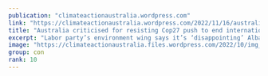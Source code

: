 ```yaml
---
publication: "climateactionaustralia.wordpress.com"
link: "https://climateactionaustralia.wordpress.com/2022/11/16/australia-criticised-for-resisting-cop27-push-to-end-international-fossil-fuel-subsidies-cop27-climatecrisis-auspol-on-the-highwaytohell-time-for-plane-2/"
title: "Australia criticised for resisting Cop27 push to end international fossil fuel subsidies #COP27 #ClimateCrisis #auspol On the #HighwayToHell Time for #PlanE"
excerpt: "Labor party’s environment wing says it’s ‘disappointing’ Albanese government has not joined partnership which would build consensus across OECD BY Adam Morton The climate change minister Chris Bowe…"
image: "https://climateactionaustralia.files.wordpress.com/2022/10/img_1863.jpg?w=1200"
group: con
rank: 10
---
```

